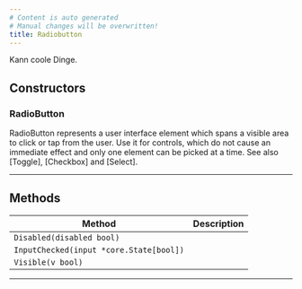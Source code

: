 ```yaml
---
# Content is auto generated
# Manual changes will be overwritten!
title: Radiobutton
---
```

Kann coole Dinge.

## Constructors
### RadioButton
RadioButton represents a user interface element which spans a visible area to click or tap from the user.
Use it for controls, which do not cause an immediate effect and only one element can be picked at a time.
See also [Toggle], [Checkbox] and [Select].

---
## Methods
| Method | Description |
|--------| ------------|
| `Disabled(disabled bool)` |  |
| `InputChecked(input *core.State[bool])` |  |
| `Visible(v bool)` |  |
---
